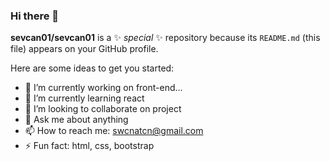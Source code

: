 ### Hi there 👋


**sevcan01/sevcan01** is a ✨ _special_ ✨ repository because its `README.md` (this file) appears on your GitHub profile.

Here are some ideas to get you started:

- 🔭 I’m currently working on front-end...
- 🌱 I’m currently learning react
- 👯 I’m looking to collaborate on project
- 💬 Ask me about anything
- 📫 How to reach me: swcnatcn@gmail.com
- ⚡ Fun fact: html, css, bootstrap

